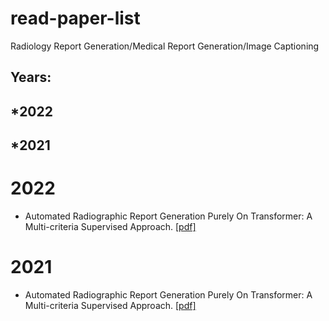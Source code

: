 # read-paper-list
Radiology Report Generation/Medical Report Generation/Image Captioning

## Years:
## *2022
## *2021

<span id="2022"></span>
# **2022**
* Automated Radiographic Report Generation Purely On Transformer: A Multi-criteria Supervised Approach. [[pdf]](https://ieeexplore.ieee.org/document/9768661)

# **2021**
* Automated Radiographic Report Generation Purely On Transformer: A Multi-criteria Supervised Approach. [[pdf]](https://ieeexplore.ieee.org/document/9768661)
